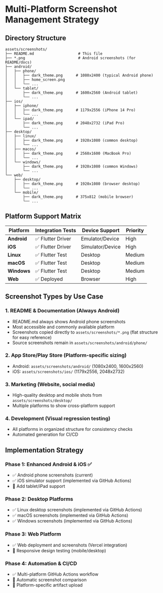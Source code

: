 # Multi-Platform Screenshot Management Strategy

## Directory Structure

```
assets/screenshots/
├── README.md                    # This file
├── *.png                        # Android screenshots (for README/docs)
├── android/
│   ├── phone/
│   │   ├── dark_theme.png      # 1080x2400 (typical Android phone)
│   │   ├── home_screen.png
│   │   └── ...
│   └── tablet/
│       ├── dark_theme.png      # 1600x2560 (Android tablet)
│       └── ...
├── ios/
│   ├── iphone/
│   │   ├── dark_theme.png      # 1179x2556 (iPhone 14 Pro)
│   │   └── ...
│   └── ipad/
│       ├── dark_theme.png      # 2048x2732 (iPad Pro)
│       └── ...
├── desktop/
│   ├── linux/
│   │   ├── dark_theme.png      # 1920x1080 (common desktop)
│   │   └── ...
│   ├── macos/
│   │   ├── dark_theme.png      # 2560x1600 (MacBook Pro)
│   │   └── ...
│   └── windows/
│       ├── dark_theme.png      # 1920x1080 (common Windows)
│       └── ...
└── web/
    ├── desktop/
    │   ├── dark_theme.png      # 1920x1080 (browser desktop)
    │   └── ...
    └── mobile/
        ├── dark_theme.png      # 375x812 (mobile browser)
        └── ...
```

## Platform Support Matrix

| Platform    | Integration Tests | Device Support   | Priority |
| ----------- | ----------------- | ---------------- | -------- |
| **Android** | ✅ Flutter Driver | Emulator/Device  | High     |
| **iOS**     | ✅ Flutter Driver | Simulator/Device | High     |
| **Linux**   | ✅ Flutter Test   | Desktop          | Medium   |
| **macOS**   | ✅ Flutter Test   | Desktop          | Medium   |
| **Windows** | ✅ Flutter Test   | Desktop          | Medium   |
| **Web**     | ✅ Deployed       | Browser          | High     |

## Screenshot Types by Use Case

### 1. **README & Documentation** (Always Android)

- README.md always shows Android phone screenshots
- Most accessible and commonly available platform
- Screenshots copied directly to `assets/screenshots/*.png` (flat structure for easy reference)
- Source screenshots remain in `assets/screenshots/android/phone/`

### 2. **App Store/Play Store** (Platform-specific sizing)

- Android: `assets/screenshots/android/` (1080x2400, 1600x2560)
- iOS: `assets/screenshots/ios/` (1179x2556, 2048x2732)

### 3. **Marketing** (Website, social media)

- High-quality desktop and mobile shots from `assets/screenshots/desktop/`
- Multiple platforms to show cross-platform support

### 4. **Development** (Visual regression testing)

- All platforms in organized structure for consistency checks
- Automated generation for CI/CD

## Implementation Strategy

### Phase 1: Enhanced Android & iOS ✅

- ✅ Android phone screenshots (current)
- ✅ iOS simulator support (implemented via GitHub Actions)
- 🔄 Add tablet/iPad support

### Phase 2: Desktop Platforms

- ✅ Linux desktop screenshots (implemented via GitHub Actions)
- ✅ macOS screenshots (implemented via GitHub Actions) 
- ✅ Windows screenshots (implemented via GitHub Actions)

### Phase 3: Web Platform

- ✅ Web deployment and screenshots (Vercel integration)
- 🔄 Responsive design testing (mobile/desktop)

### Phase 4: Automation & CI/CD

- ✅ Multi-platform GitHub Actions workflow
- 🔄 Automatic screenshot comparison
- 🔄 Platform-specific artifact upload
